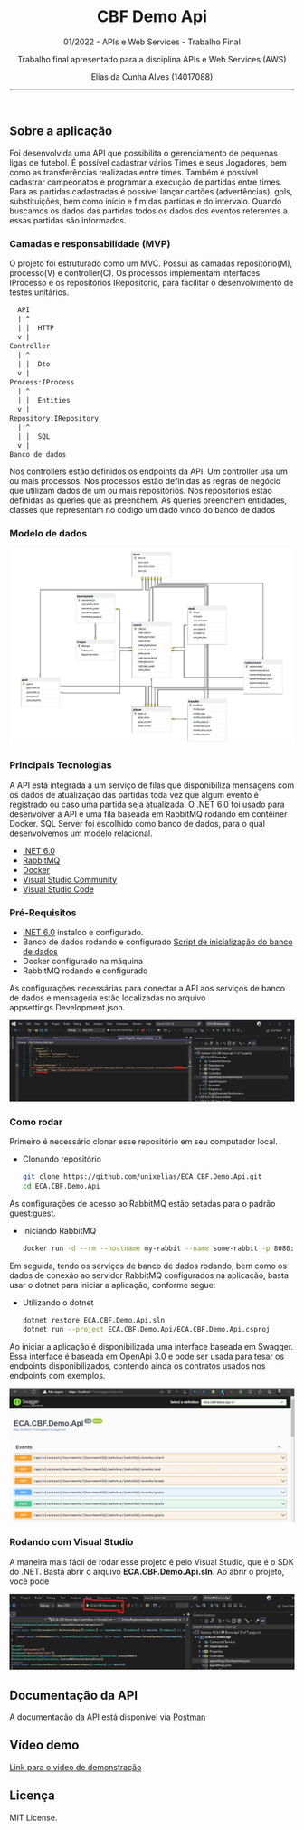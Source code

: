 <p align="center">
  <h1 align="center">CBF Demo Api</h1>
  <p align="center">
    01/2022 - APIs e Web Services - Trabalho Final  
  </p>
  <p align="center">
  Trabalho final apresentado para a disciplina APIs e Web Services (AWS)
  </p>
    <p align="center">
  Elias da Cunha Alves (14017088)
  </p>
</p>

________________

<br />


## Sobre a aplicação

Foi desenvolvida uma API que possibilita o gerenciamento de pequenas ligas de futebol. É possível cadastrar vários Times e seus Jogadores, bem como as transferências realizadas entre times. Também é possível cadastrar campeonatos e programar a execução de partidas entre times. Para as partidas cadastradas é possível lançar cartões (advertências), gols, substituições, bem como início e fim das partidas e do intervalo. Quando buscamos os dados das partidas todos os dados dos eventos referentes a essas partidas são informados.

### Camadas e responsabilidade (MVP)
O projeto foi estruturado como um MVC. Possui as camadas repositório(M), processo(V) e controller(C). Os processos implementam interfaces IProcesso e os repositórios IRepositorio, para facilitar o desenvolvimento de testes unitários.

```text
  API
  | ^
  | |  HTTP
  v |
Controller
  | ^
  | |  Dto
  v |
Process:IProcess
  | ^
  | |  Entities
  v |
Repository:IRepository
  | ^
  | |  SQL
  v |
Banco de dados
```

Nos controllers estão definidos os endpoints da API. Um controller usa um ou mais processos.
Nos processos estão definidas as regras de negócio que utilizam dados de um ou mais repositórios.
Nos repositórios estão definidas as queries que as preenchem. As queries preenchem entidades, classes que representam no código um dado vindo do banco de dados

### Modelo de dados
![Modelo de dados](./.assets/Modelo_Banco.jpg)

### Principais Tecnologias

A API está integrada a um serviço de filas que disponibiliza mensagens com os dados de atualização das partidas toda vez que algum evento é registrado ou caso uma partida seja atualizada.
O .NET 6.0 foi usado para desenvolver a API e uma fila baseada em RabbitMQ rodando em contêiner Docker. SQL Server foi escolhido como banco de dados, para o qual desenvolvemos um modelo relacional.

- [.NET 6.0](https://dotnet.microsoft.com/)
- [RabbitMQ](https://www.rabbitmq.com/)
- [Docker](https://www.docker.com/)
- [Visual Studio Community](https://visualstudio.microsoft.com/pt-br/vs/community/)
- [Visual Studio Code](https://code.visualstudio.com/)

### Pré-Requisitos

- [.NET 6.0](https://dotnet.microsoft.com/) instaldo e configurado.
- Banco de dados rodando e configurado [Script de inicialização do banco de dados](./.assets/init-db.sql)
- Docker configurado na máquina
- RabbitMQ rodando e configurado

As configurações necessárias para conectar a API aos serviços de banco de dados e mensageria estão localizadas no arquivo appsettings.Development.json.

![Configurações](./.assets/configs_env_dotnet.jpg "Localização das configurações")


### Como rodar

Primeiro é necessário clonar esse repositório em seu computador local.

- Clonando repositório

  ```sh
  git clone https://github.com/unixelias/ECA.CBF.Demo.Api.git
  cd ECA.CBF.Demo.Api
  ```

As configurações de acesso ao RabbitMQ estão setadas para o padrão guest:guest.

- Iniciando RabbitMQ

  ```sh
  docker run -d --rm --hostname my-rabbit --name some-rabbit -p 8080:15672 -p 5672:5672 -p 5671:5671 rabbitmq:3-management
  ```

 Em seguida, tendo os serviços de banco de dados rodando, bem como os dados de conexão ao servidor RabbitMQ configurados na aplicação, basta usar o dotnet para iniciar a aplicação, conforme segue:

- Utilizando o dotnet

  ```sh
  dotnet restore ECA.CBF.Demo.Api.sln
  dotnet run --project ECA.CBF.Demo.Api/ECA.CBF.Demo.Api.csproj
  ```

Ao iniciar a aplicação é disponibilizada uma interface baseada em Swagger. Essa interface é baseada em OpenApi 3.0 e pode ser usada para tesar os endpoints disponibilizados, contendo ainda os contratos usados nos endpoints com exemplos.

![Swagger](./.assets/swagger-api.jpg)

### Rodando com Visual Studio

A maneira mais fácil de rodar esse projeto é pelo Visual Studio, que é o SDK do .NET. Basta abrir o arquivo **ECA.CBF.Demo.Api.sln**.
Ao abrir o projeto, você pode 

![VisualStudio](./.assets/visual-studio.jpg)


## Documentação da API

A documentação da API está disponível via [Postman](https://documenter.getpostman.com/view/8616394/VUqmwKb7) 


## Vídeo demo

[Link para o video de demonstração](https://www.youtube.com/watch?v=6hxCfwUrF0k)


## Licença

MIT License.
